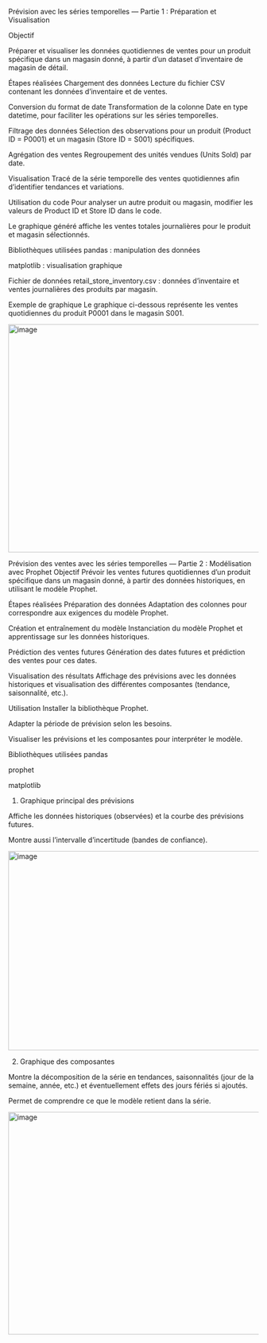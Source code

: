 Prévision avec les séries temporelles — Partie 1 : Préparation et Visualisation

Objectif

Préparer et visualiser les données quotidiennes de ventes pour un produit spécifique dans un magasin donné, à partir d’un dataset d’inventaire de magasin de détail.

Étapes réalisées
Chargement des données
Lecture du fichier CSV contenant les données d’inventaire et de ventes.

Conversion du format de date
Transformation de la colonne Date en type datetime, pour faciliter les opérations sur les séries temporelles.

Filtrage des données
Sélection des observations pour un produit (Product ID = P0001) et un magasin (Store ID = S001) spécifiques.

Agrégation des ventes
Regroupement des unités vendues (Units Sold) par date.

Visualisation
Tracé de la série temporelle des ventes quotidiennes afin d’identifier tendances et variations.

Utilisation du code
Pour analyser un autre produit ou magasin, modifier les valeurs de Product ID et Store ID dans le code.

Le graphique généré affiche les ventes totales journalières pour le produit et magasin sélectionnés.

Bibliothèques utilisées
pandas : manipulation des données

matplotlib : visualisation graphique

Fichier de données
retail_store_inventory.csv : données d’inventaire et ventes journalières des produits par magasin.

Exemple de graphique
Le graphique ci-dessous représente les ventes quotidiennes du produit P0001 dans le magasin S001.

<img width="1044" height="459" alt="image" src="https://github.com/user-attachments/assets/79fc80da-3fb9-4f39-b7b7-104d8848a86a" />


Prévision des ventes avec les séries temporelles — Partie 2 : Modélisation avec Prophet
Objectif
Prévoir les ventes futures quotidiennes d’un produit spécifique dans un magasin donné, à partir des données historiques, en utilisant le modèle Prophet.

Étapes réalisées
Préparation des données
Adaptation des colonnes pour correspondre aux exigences du modèle Prophet.

Création et entraînement du modèle
Instanciation du modèle Prophet et apprentissage sur les données historiques.

Prédiction des ventes futures
Génération des dates futures et prédiction des ventes pour ces dates.

Visualisation des résultats
Affichage des prévisions avec les données historiques et visualisation des différentes composantes (tendance, saisonnalité, etc.).

Utilisation
Installer la bibliothèque Prophet.

Adapter la période de prévision selon les besoins.

Visualiser les prévisions et les composantes pour interpréter le modèle.

Bibliothèques utilisées
pandas

prophet

matplotlib

1. Graphique principal des prévisions

Affiche les données historiques (observées) et la courbe des prévisions futures.

Montre aussi l’intervalle d’incertitude (bandes de confiance).

<img width="999" height="401" alt="image" src="https://github.com/user-attachments/assets/7cade96b-72f4-4ac6-9913-3281a128f77c" />

2. Graphique des composantes

Montre la décomposition de la série en tendances, saisonnalités (jour de la semaine, année, etc.) et éventuellement effets des jours fériés si ajoutés.

Permet de comprendre ce que le modèle retient dans la série.

<img width="1007" height="448" alt="image" src="https://github.com/user-attachments/assets/6a20f002-300f-4cd4-9881-9d02ec7cdb07" />

